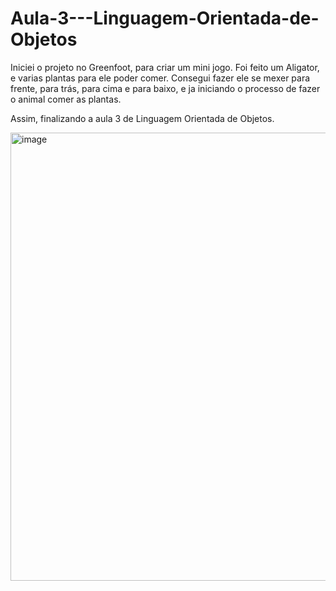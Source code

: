 # Aula-3---Linguagem-Orientada-de-Objetos

Iniciei o projeto no Greenfoot, para criar um mini jogo.
Foi feito um Aligator, e varias plantas para ele poder comer. Consegui fazer ele se mexer para frente, para trás, para cima e para baixo, e ja iniciando o processo de fazer o animal comer as plantas.

Assim, finalizando a aula 3 de Linguagem Orientada de Objetos.

<img width="1365" height="717" alt="image" src="https://github.com/user-attachments/assets/116519a1-b95e-4260-8e61-02dae8a5089d" />
